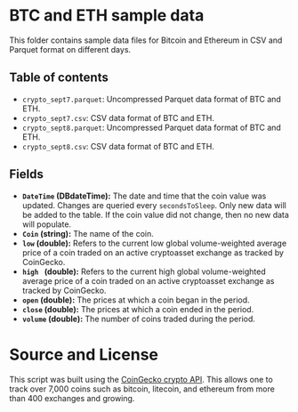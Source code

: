 # BTC and ETH sample data

This folder contains sample data files for Bitcoin and Ethereum in CSV and Parquet format on different days.

## Table of contents

- `crypto_sept7.parquet`: Uncompressed Parquet data format of BTC and ETH.
- `crypto_sept7.csv`: CSV data format of BTC and ETH.
- `crypto_sept8.parquet`: Uncompressed Parquet data format of BTC and ETH.
- `crypto_sept8.csv`: CSV data format of BTC and ETH.

## Fields

  - **`DateTime` (DBdateTime):** The date and time that the coin value was updated.  Changes are queried every `secondsToSleep`.  Only new data will be added to the table.  If the coin value did not change, then no new data will populate.
- **`Coin` (string):** The name of the coin.
- **`low` (double):** Refers to the current low global volume-weighted average price of a coin traded on an active cryptoasset exchange as tracked by CoinGecko.
- **`high ` (double):** Refers to the current high global volume-weighted average price of a coin traded on an active cryptoasset exchange as tracked by CoinGecko.
- **`open` (double):** The prices at which a coin began in the period.
- **`close` (double):** The prices at which a coin ended in the period.
- **`volume` (double):** The number of coins traded during the period.


# Source and License

This script was built using the [CoinGecko crypto API](https://www.coingecko.com/).  This allows one to track over 7,000 coins such as bitcoin, litecoin, and ethereum from more than 400 exchanges and growing.
